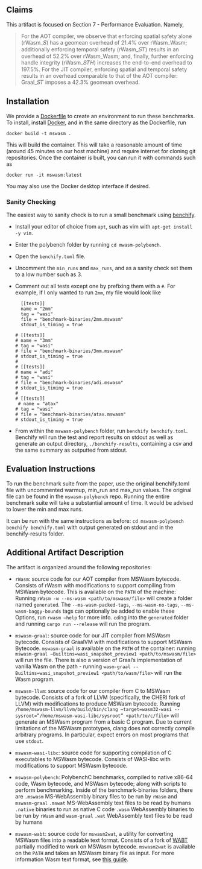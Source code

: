 ## Claims

This artifact is focused on Section 7 - Performance Evaluation. Namely,

> For the AOT compiler, we observe that enforcing spatial safety alone
> (rWasm_𝑆) has a geomean overhead of 21.4% over rWasm_Wasm; additionally
> enforcing temporal safety (rWasm_𝑆𝑇) results in an overhead of 52.2% over
> rWasm_Wasm; and, finally, further enforcing handle integrity (rWasm_𝑆𝑇𝐻)
> increases the end-to-end overhead to 197.5%. For the JIT compiler, enforcing
> spatial and temporal safety results in an overhead comparable to that of the
> AOT compiler: Graal_𝑆𝑇 imposes a 42.3% geomean overhead.

## Installation

We provide a [Dockerfile](Dockerfile) to create an environment to run these
benchmarks. To install, install [Docker](https://www.docker.com/), and in the
same directory as the Dockerfile, run

```shell
docker build -t mswasm .
```

This will build the container. This will take a reasonable amount of time
(around 45 minutes on our host machine) and require internet for cloning git
repositories. Once the container is built, you can run it with commands such as

```shell
docker run -it mswasm:latest
```

You may also use the Docker desktop interface if desired.

### Sanity Checking

The easiest way to sanity check is to run a small benchmark using
[benchify](https://github.com/jaybosamiya/benchify).


- Install your editor of choice from `apt`, such as vim with `apt-get install
  -y vim`.
- Enter the polybench folder by running `cd mwasm-polybench`.
- Open the `benchify.toml` file.
- Uncomment the `min_runs` and `max_runs`, and as a sanity check set them to a
  low number such as 3.
- Comment out all tests except one by prefixing them with a `#`. For example,
  if I only wanted to run `2mm`, my file would look like

  ```
    [[tests]]
    name = "2mm"
    tag = "wasi"
    file = "benchmark-binaries/2mm.mswasm"
    stdout_is_timing = true

  # [[tests]]
  # name = "3mm"
  # tag = "wasi"
  # file = "benchmark-binaries/3mm.mswasm"
  # stdout_is_timing = true
  #
  # [[tests]]
  # name = "adi"
  # tag = "wasi"
  # file = "benchmark-binaries/adi.mswasm"
  # stdout_is_timing = true
  #
  # [[tests]]
   # name = "atax"
  # tag = "wasi"
  # file = "benchmark-binaries/atax.mswasm"
  # stdout_is_timing = true
  ```

- From within the `mswasm-polybench` folder, run `benchify benchify.toml`.
  Benchify will run the test and report results on stdout as well as generate
  an output directory, `./benchify-results`, containing a csv and the same
  summary as outputted from stdout.

## Evaluation Instructions

To run the benchmark suite from the paper, use the original benchify.toml file
with uncommented warmup, min_run and max_run values. The original file can be
found in the `mswasm-polybench` repo. Running the entire benchmark suite will
take a substantial amount of time. It would be advised to lower the min and max
runs.

It can be run with the same instructions as before: `cd mswasm-polybench`
`benchify benchify.toml` with output generated on stdout and in the
benchify-results folder.

## Additional Artifact Description

The artifact is organized around the following repositories:

- `rWasm`: source code for our AOT compiler from MSWasm bytecode. Consists of
  rWasm with modifications to support compiling from MSWasm bytecode. This is
  available on the `PATH` of the machine: Running `rWasm -w --ms-wasm
  <path/to/mswasm/file>` will create a folder named `generated`. The
  `--ms-wasm-packed-tags`, `--ms-wasm-no-tags`, `--ms-wasm-baggy-bounds` tags
  can optionally be added to enable these Options, run `rwasm –help` for more
  info. `cd`ing into the `generated` folder and running `cargo run --release`
  will run the program.

- `mswasm-graal`: source code for our JIT compiler from MSWasm bytecode.
  Consists of GraalVM with modifications to support MSWasm Bytecode.
  `mswasm-graal` is available on the `PATH` of the container: running
  `mswasm-graal –Builtins=wasi_snapshot_preview1 <path/to/mswasm/file>` will
  run the file. There is also a version of Graal’s implementation of vanilla
  Wasm on the path - running `wasm-graal --Builtins=wasi_snapshot_preview1
  <path/to/wasm/file>` will run the Wasm program.

- `mswasm-llvm`: source code for our compiler from C to MSWasm bytecode.
  Consists of a fork of LLVM (specifically, the CHERI fork of LLVM) with
  modifications to produce MSWasm bytecode. Running
  `/home/mswasm-llvm/llvm/build/bin/clang –target=wasm32-wasi
  --sysroot=”/home/mswasm-wasi-libc/sysroot” <path/to/c/file>` will generate an
  MSWasm program from a basic C program. Due to current limitations of the
  MSWasm prototypes, clang does not correctly compile arbitrary programs. In
  particular, expect errors on most programs that use `stdout`.

- `mswasm-wasi-libc`: source code for supporting compilation of C executables
  to MSWasm bytecode. Consists of WASI-libc with modifications to support
  MSWasm bytecode.

- `mswasm-polybench`: PolybenchC benchmarks, compiled to native x86-64 code,
  Wasm bytecode, and MSWasm bytecode; along with scripts to perform
  benchmarking. Inside of the benchmark-binaries folders, there are `.mswasm`
  MS-WebAssembly binary files to be run by `rWasm` and `mswasm-graal` `.mswat`
  MS-WebAssembly text files to be read by humans `.native` binaries to run as
  native C code `.wasm` WebAssembly binaries to be run by `rWasm` and
  `wasm-graal` `.wat` WebAssembly text files to be read by humans

- `mswasm-wabt`: source code for `mswasm2wat`, a utility for converting MSWasm
  files into a readable text format. Consists of a fork of
  [WABT](https://github.com/WebAssembly/wabt) partially modified to work on
  MSWasm bytecode. `mswasm2wat` is available on the `PATH` and takes an MSWasm
  binary file as input. For more information Wasm text format, see [this
  guide](https://developer.mozilla.org/en-US/docs/WebAssembly/Understanding_the_text_format).

